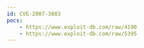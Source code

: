 ```yaml
---
id: CVE-2007-3883
pocs:
    - https://www.exploit-db.com/raw/4190
    - https://www.exploit-db.com/raw/5395
---
```

